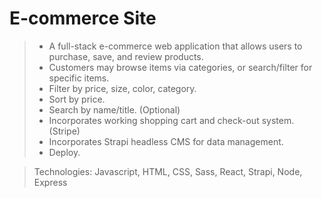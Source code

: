 # E-commerce Site

>- A full-stack e-commerce web application that allows users to purchase, save, and review products.
>- Customers may browse items via categories, or search/filter for specific items.
>- Filter by price, size, color, category.
>- Sort by price.
>- Search by name/title. (Optional)
>- Incorporates working shopping cart and check-out system. (Stripe)
>- Incorporates Strapi headless CMS for data management.
>- Deploy.

> Technologies:  Javascript, HTML, CSS, Sass, React, Strapi, Node, Express

